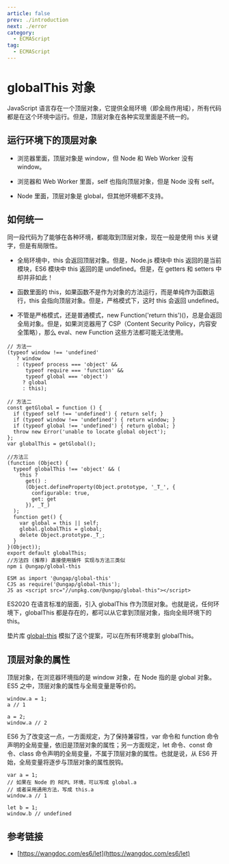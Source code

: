 ```yaml
---
article: false
prev: ./introduction
next: ./error
category:
  - ECMAScript
tag:
  - ECMAScript
---
```


# globalThis 对象

JavaScript 语言存在一个顶层对象，它提供全局环境（即全局作用域），所有代码都是在这个环境中运行。但是，顶层对象在各种实现里面是不统一的。

<!-- more -->

## 运行环境下的顶层对象

- 浏览器里面，顶层对象是 window，但 Node 和 Web Worker 没有 window。

- 浏览器和 Web Worker 里面，self 也指向顶层对象，但是 Node 没有 self。

- Node 里面，顶层对象是 global，但其他环境都不支持。

## 如何统一

同一段代码为了能够在各种环境，都能取到顶层对象，现在一般是使用 this 关键字，但是有局限性。

- 全局环境中，this 会返回顶层对象。但是，Node.js 模块中 this 返回的是当前模块，ES6 模块中 this 返回的是 undefined。但是，在 getters 和 setters 中却并非如此！

- 函数里面的 this，如果函数不是作为对象的方法运行，而是单纯作为函数运行，this 会指向顶层对象。但是，严格模式下，这时 this 会返回 undefined。

- 不管是严格模式，还是普通模式，new Function('return this')()，总是会返回全局对象。但是，如果浏览器用了 CSP（Content Security Policy，内容安全策略），那么 eval、new Function 这些方法都可能无法使用。

```js:no-line-numbers
// 方法一
(typeof window !== 'undefined'
   ? window
   : (typeof process === 'object' &&
      typeof require === 'function' &&
      typeof global === 'object')
     ? global
     : this);

// 方法二
const getGlobal = function () {
  if (typeof self !== 'undefined') { return self; }
  if (typeof window !== 'undefined') { return window; }
  if (typeof global !== 'undefined') { return global; }
  throw new Error('unable to locate global object');
};
var globalThis = getGlobal();

//方法三
(function (Object) {
  typeof globalThis !== 'object' && (
    this ?
      get() :
      (Object.defineProperty(Object.prototype, '_T_', {
        configurable: true,
        get: get
      }), _T_)
  );
  function get() {
    var global = this || self;
    global.globalThis = global;
    delete Object.prototype._T_;
  }
}(Object));
export default globalThis;
//方法四 (推荐) 直接使用插件 实现与方法三类似
npm i @ungap/global-this

ESM as import '@ungap/global-this'
CJS as require('@ungap/global-this');
JS as <script src="//unpkg.com/@ungap/global-this"></script>
```

ES2020 在语言标准的层面，引入 globalThis 作为顶层对象。也就是说，任何环境下，globalThis 都是存在的，都可以从它拿到顶层对象，指向全局环境下的 this。

垫片库 [global-this](https://github.com/ungap/global-this) 模拟了这个提案，可以在所有环境拿到 globalThis。

## 顶层对象的属性

顶层对象，在浏览器环境指的是 window 对象，在 Node 指的是 global 对象。ES5 之中，顶层对象的属性与全局变量是等价的。

```js:no-line-numbers
window.a = 1;
a // 1

a = 2;
window.a // 2
```

ES6 为了改变这一点，一方面规定，为了保持兼容性，var 命令和 function 命令声明的全局变量，依旧是顶层对象的属性；另一方面规定，let 命令、const 命令、class 命令声明的全局变量，不属于顶层对象的属性。也就是说，从 ES6 开始，全局变量将逐步与顶层对象的属性脱钩。

```js:no-line-numbers
var a = 1;
// 如果在 Node 的 REPL 环境，可以写成 global.a
// 或者采用通用方法，写成 this.a
window.a // 1

let b = 1;
window.b // undefined
```

## 参考链接

- [https://wangdoc.com/es6/let](https://wangdoc.com/es6/let)
